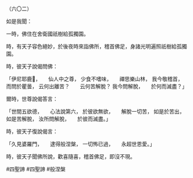（六〇二）

如是我聞：

一時，佛住在舍衛國祇樹給孤獨園。

時，有天子容色絕妙，於後夜時來詣佛所，稽首佛足，身諸光明遍照祇樹給孤獨園。

時，彼天子說偈問佛：

「伊尼耶鹿𨄔，　　仙人中之尊，
少食不嗜味，　　禪思樂山林，
我今敬稽首，　　而問於瞿曇，
云何出離苦？　　云何苦解脫？
我今問解脫，　　於何而滅盡？」

爾時，世尊說偈答言：

「世間五欲德，　　心法說第六，
於彼欲無欲，　　解脫一切苦，
如是於苦出，　　如是苦解脫，
汝所問解脫，　　於彼而滅盡。」

時，彼天子復說偈言：

「久見婆羅門，　　逮得般涅槃，
一切怖已過，　　永超世恩愛。」

時，彼天子聞佛所說，歡喜隨喜，稽首佛足，即沒不現。



#四聖諦
#四聖諦
#般涅槃
